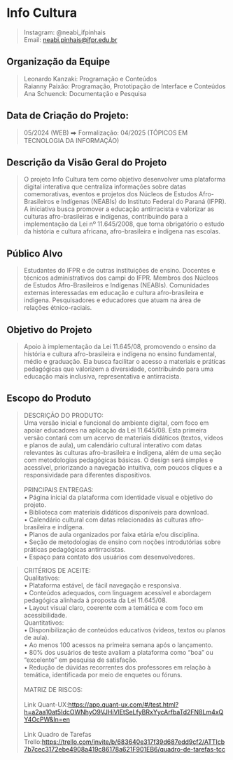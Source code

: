# Info Cultura
> Instagram: @neabi_ifpinhais \
> Email: neabi.pinhais@ifpr.edu.br

## Organização da Equipe
> Leonardo Kanzaki: Programação e Conteúdos \
> Raianny Paixão: Programação, Prototipação de Interface e Conteúdos \
> Ana Schuenck: Documentação e Pesquisa

## Data de Criação do Projeto:
> 05/2024 (WEB) ⮕  Formalização: 04/2025 (TÓPICOS EM TECNOLOGIA DA INFORMAÇÃO)

## Descrição da Visão Geral do Projeto
> O projeto Info Cultura tem como objetivo desenvolver uma plataforma digital interativa que centraliza informações sobre datas comemorativas, eventos e projetos dos Núcleos de Estudos Afro-Brasileiros e Indígenas (NEABIs) do Instituto Federal do Paraná (IFPR). A iniciativa busca promover a educação antirracista e valorizar as culturas afro-brasileiras e indígenas, contribuindo para a implementação da Lei nº 11.645/2008, que torna obrigatório o estudo da história e cultura africana, afro-brasileira e indígena nas escolas.

## Público Alvo
> Estudantes do IFPR e de outras instituições de ensino.
Docentes e técnicos administrativos dos campi do IFPR.
Membros dos Núcleos de Estudos Afro-Brasileiros e Indígenas (NEABIs).
Comunidades externas interessadas em educação e cultura afro-brasileira e indígena.
Pesquisadores e educadores que atuam na área de relações étnico-raciais.

## Objetivo do Projeto
> Apoio à implementação da Lei 11.645/08, promovendo o ensino da história e cultura afro-brasileira e indígena no ensino fundamental, médio e graduação. Ela busca facilitar o acesso a materiais e práticas pedagógicas que valorizem a diversidade, contribuindo para uma educação mais inclusiva, representativa e antirracista.

## Escopo do Produto
> DESCRIÇÃO DO PRODUTO: \
Uma versão inicial e funcional do ambiente digital, com foco em apoiar educadores na aplicação da Lei 11.645/08. Esta primeira versão contará com um acervo de materiais didáticos (textos, vídeos e planos de aula), um calendário cultural interativo com datas relevantes às culturas afro-brasileira e indígena, além de uma seção com metodologias pedagógicas básicas. O design será simples e acessível, priorizando a navegação intuitiva, com poucos cliques e a responsividade para diferentes dispositivos. \
\
> PRINCIPAIS ENTREGAS: \
• Página inicial da plataforma com identidade visual e objetivo do projeto. \
• Biblioteca com materiais didáticos disponíveis para download. \
• Calendário cultural com datas relacionadas às culturas afro-brasileira e indígena. \
• Planos de aula organizados por faixa etária e/ou disciplina. \
• Seção de metodologias de ensino com noções introdutórias sobre práticas pedagógicas antirracistas. \
• Espaço para contato dos usuários com desenvolvedores. 

> CRITÉRIOS DE ACEITE: \
> Qualitativos: \
• Plataforma estável, de fácil navegação e responsiva. \
• Conteúdos adequados, com linguagem acessível e abordagem pedagógica alinhada à proposta da Lei 11.645/08. \
• Layout visual claro, coerente com a temática e com foco em acessibilidade. \
> Quantitativos: \
• Disponibilização de conteúdos educativos (vídeos, textos ou planos de aula). \
• Ao menos 100 acessos na primeira semana após o lançamento. \
• 80% dos usuários de teste avaliam a plataforma como “boa” ou “excelente” em pesquisa de satisfação. \
• Redução de dúvidas recorrentes dos professores em relação à temática, identificada por meio de enquetes ou fóruns. \
\
> MATRIZ DE RISCOS:\
> \
> Link Quant-UX:https://app.quant-ux.com/#/test.html?h=a2aa10at5IdcOWNhyO9VJHiVlEtSeLfyBRxYycArfbaTd2FN8Lm4xQY4OcPW&ln=en \
> \
> Link Quadro de Tarefas Trello:https://trello.com/invite/b/683640e317f39d687edd9cf2/ATTIcb7b7cec3172ebe4908a419c86178a621F901EB6/quadro-de-tarefas-tcc



